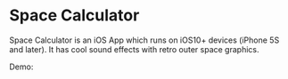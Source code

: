 # Space Calculator

Space Calculator is an iOS App which runs on iOS10+ devices (iPhone 5S and later). It has cool sound effects with retro outer space graphics.

Demo: 
